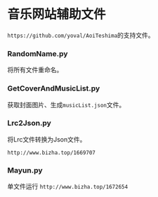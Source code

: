 # 音乐网站辅助文件

`https://github.com/yoval/AoiTeshima`的支持文件。

### RandomName.py
将所有文件重命名。

### GetCoverAndMusicList.py
获取封面图片、生成`musicList.json`文件。

### Lrc2Json.py
将Lrc文件转换为Json文件。

`http://www.bizha.top/1669707`
### Mayun.py
单文件运行
`http://www.bizha.top/1672654`









